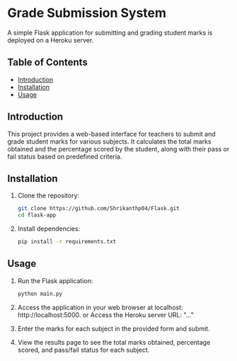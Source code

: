 # Grade Submission System

A simple Flask application for submitting and grading student marks is deployed on a Heroku server.
## Table of Contents

- [Introduction](#introduction)
- [Installation](#installation)
- [Usage](#usage)

## Introduction

This project provides a web-based interface for teachers to submit and grade student marks for various subjects. It calculates the total marks obtained and the percentage scored by the student, along with their pass or fail status based on predefined criteria.

## Installation

1. Clone the repository:

    ```bash
    git clone https://github.com/Shrikanthp04/Flask.git
    cd flask-app
    ```

2. Install dependencies:

    ```bash
    pip install -r requirements.txt
    ```

## Usage

1. Run the Flask application:

    ```bash
    python main.py
    ```

2. Access the application in your web browser at localhost: http://localhost:5000.
                                or
Access the Heroku server URL: "..."

3. Enter the marks for each subject in the provided form and submit.

4. View the results page to see the total marks obtained, percentage scored, and pass/fail status for each subject.
